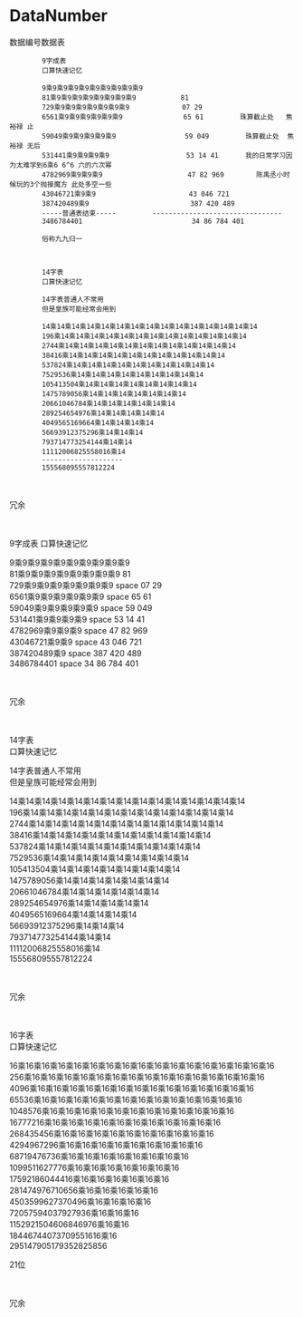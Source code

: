# DataNumber
数据编号数据表

            9字成表
            口算快速记忆

            9乘9乘9乘9乘9乘9乘9乘9乘9乘9                         
            81乘9乘9乘9乘9乘9乘9乘9乘9           81             
            729乘9乘9乘9乘9乘9乘9乘9             07 29           
            6561乘9乘9乘9乘9乘9乘9               65 61         珠算截止处   焦裕禄 止
            59049乘9乘9乘9乘9乘9                 59 049         珠算截止处  焦裕禄 无后
            531441乘9乘9乘9乘9                   53 14 41　　　　我的日常学习因为太难学到6乘6 6^6 六的六次幂 
            4782969乘9乘9乘9                     47 82 969        陈禹丞小时候玩的3个抛接魔方 此处多空一些
            43046721乘9乘9                       43 046 721      
            387420489‬乘9                         387 420 489
            -----普通表结束-----         --------------------------------   
            3486784401                           34 86 784 401   
            
            俗称九九归一
            


            14字表
            口算快速记忆

            14字表普通人不常用  
            但是皇族可能经常会用到 

            14乘14乘14乘14乘14乘14乘14乘14乘14乘14乘14乘14乘14乘14乘14 
            196乘14乘14乘14乘14乘14乘14乘14乘14乘14乘14乘14乘14乘14   
            2744‬乘14乘14乘14乘14乘14乘14乘14乘14乘14乘14乘14乘14       
            38416乘14乘14乘14乘14乘14乘14乘14乘14乘14乘14乘14         
            537824‬乘14乘14乘14乘14乘14乘14乘14乘14乘14乘14            
            7529536‬乘14乘14乘14乘14乘14乘14乘14乘14乘14                
            105413504‬乘14乘14乘14乘14乘14乘14乘14乘14                  
            1475789056乘14乘14乘14乘14乘14乘14乘14                   
            20661046784‬乘14乘14乘14乘14乘14乘14                      
            289254654976乘14乘14乘14乘14乘14                          
            4049565169664‬乘14乘14乘14乘14                            
            56693912375296‬乘14乘14乘14                                
            793714773254144‬乘14乘14                                   
            11112006825558016乘14 
            --------------------
            155568095557812224‬                                       


</br>
</br>
冗余</br>
</br>
</br>



9字成表
口算快速记忆

9乘9乘9乘9乘9乘9乘9乘9乘9乘9                         </br>
81乘9乘9乘9乘9乘9乘9乘9乘9           81              </br>
729乘9乘9乘9乘9乘9乘9乘9     space   07 29           </br>
6561乘9乘9乘9乘9乘9乘9       space   65 61           </br>
59049乘9乘9乘9乘9乘9        space    59 049          </br>
531441乘9乘9乘9乘9          space    53 14 41        </br>
4782969乘9乘9乘9           space     47 82 969        </br>
43046721乘9乘9            space      43 046 721       </br>
387420489‬乘9             space       387 420 489      </br>
3486784401              space        34 86 784 401    </br>

</br>
</br>
冗余</br>
</br>
</br>

14字表</br>
口算快速记忆</br>

14字表普通人不常用  </br>
但是皇族可能经常会用到  </br>

14乘14乘14乘14乘14乘14乘14乘14乘14乘14乘14乘14乘14乘14乘14 </br>
196乘14乘14乘14乘14乘14乘14乘14乘14乘14乘14乘14乘14乘14    </br>
2744‬乘14乘14乘14乘14乘14乘14乘14乘14乘14乘14乘14乘14       </br>
38416乘14乘14乘14乘14乘14乘14乘14乘14乘14乘14乘14          </br>
537824‬乘14乘14乘14乘14乘14乘14乘14乘14乘14乘14             </br>
7529536‬乘14乘14乘14乘14乘14乘14乘14乘14乘14                </br>
105413504‬乘14乘14乘14乘14乘14乘14乘14乘14                  </br>
1475789056乘14乘14乘14乘14乘14乘14乘14                    </br>
20661046784‬乘14乘14乘14乘14乘14乘14                       </br>
289254654976乘14乘14乘14乘14乘14                          </br>
4049565169664‬乘14乘14乘14乘14                             </br>
56693912375296‬乘14乘14乘14                                </br>
793714773254144‬乘14乘14                                   </br>
11112006825558016乘14                                     </br>
155568095557812224‬                                        </br>


</br>
</br>
冗余</br>
</br>
</br>

16字表</br>
口算快速记忆</br>

16乘16乘16乘16乘16乘16乘16乘16乘16乘16乘16乘16乘16乘16乘16乘16乘16 </br>
256‬乘16乘16乘16乘16乘16乘16乘16乘16乘16乘16乘16乘16乘16乘16乘16   </br>
4096乘16乘16乘16乘16乘16乘16乘16乘16乘16乘16乘16乘16乘16乘16     </br>
65536‬乘16乘16乘16乘16乘16乘16乘16乘16乘16乘16乘16乘16乘16        </br>
1048576乘16乘16乘16乘16乘16乘16乘16乘16乘16乘16乘16乘16          </br>
16777216‬‬乘16乘16乘16乘16乘16乘16乘16乘16乘16乘16乘16             </br>
268435456乘16乘16乘16乘16乘16乘16乘16乘16乘16乘16                </br>
4294967296乘16乘16乘16乘16乘16乘16乘16乘16乘16                   </br>
68719476736‬乘16乘16乘16乘16乘16乘16乘16乘16                      </br>
1099511627776乘16乘16乘16乘16乘16乘16乘16                        </br>
17592186044416‬乘16乘16乘16乘16乘16乘16                           </br>
281474976710656‬‬乘16乘16乘16乘16乘16                              </br>
4503599627370496‬乘16乘16乘16乘16                                </br>
72057594037927936乘16乘16乘16                                   </br>
1152921504606846976乘16乘16                                     </br>
18446744073709551616乘16                                        </br>
295147905179352825856                                           </br>

21位

</br>
</br>
冗余</br>
</br>
</br>
